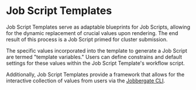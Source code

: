 # Job Script Templates

Job Script Templates serve as adaptable blueprints for Job Scripts, allowing for the dynamic replacement of crucial
values upon rendering. The end result of this process is a Job Script primed for cluster submission.

The specific values incorporated into the template to generate a Job Script are termed "template variables." Users can
define constrains and default settings for these values within the Job Script Template's workflow script.

Additionally, Job Script Templates provide a framework that allows for the interactive collection of values from users
via the [Jobbergate CLI](../apps/cli.md).
